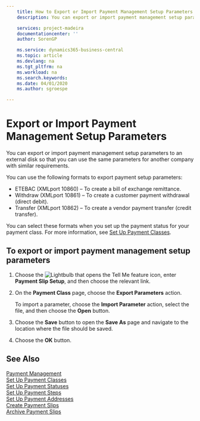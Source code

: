 ```yaml
---
    title: How to Export or Import Payment Management Setup Parameters
    description: You can export or import payment management setup parameters to an external disk so that you can use the same parameters for another company with similar requirements.

    services: project-madeira 
    documentationcenter: ''
    author: SorenGP

    ms.service: dynamics365-business-central
    ms.topic: article
    ms.devlang: na
    ms.tgt_pltfrm: na
    ms.workload: na
    ms.search.keywords:
    ms.date: 04/01/2020
    ms.author: sgroespe

---
```

# Export or Import Payment Management Setup Parameters
You can export or import payment management setup parameters to an external disk so that you can use the same parameters for another company with similar requirements.  

You can use the following formats to export payment setup parameters:  

- ETEBAC (XMLport 10860) – To create a bill of exchange remittance.  
- Withdraw (XMLport 10861) – To create a customer payment withdrawal (direct debit).  
- Transfer (XMLport 10862) – To create a vendor payment transfer (credit transfer).  

You can select these formats when you set up the payment status for your payment class. For more information, see [Set Up Payment Classes](how-to-set-up-payment-classes.md).  

## To export or import payment management setup parameters  

1.  Choose the ![Lightbulb that opens the Tell Me feature](../../media/ui-search/search_small.png "Tell me what you want to do") icon, enter **Payment Slip Setup**, and then choose the relevant link.  
2.  On the **Payment Class** page, choose the **Export Parameters** action.  

    To import a parameter, choose the **Import Parameter** action, select the file, and then choose the **Open** button.  

3.  Choose the **Save** button to open the **Save As** page and navigate to the location where the file should be saved.  
4.  Choose the **OK** button.  

## See Also  
 [Payment Management](payment-management.md)   
 [Set Up Payment Classes](how-to-set-up-payment-classes.md)   
 [Set Up Payment Statuses](how-to-set-up-payment-statuses.md)   
 [Set Up Payment Steps](how-to-set-up-payment-steps.md)   
 [Set Up Payment Addresses](how-to-set-up-payment-addresses.md)   
 [Create Payment Slips](how-to-create-payment-slips.md)   
 [Archive Payment Slips](how-to-archive-payment-slips.md)
